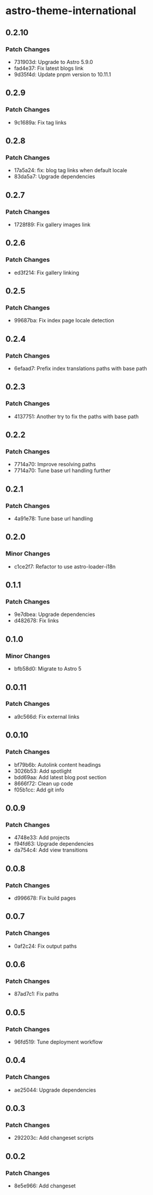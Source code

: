 # astro-theme-international

## 0.2.10

### Patch Changes

- 731903d: Upgrade to Astro 5.9.0
- fad4e37: Fix latest blogs link
- 9d35f4d: Update pnpm version to 10.11.1

## 0.2.9

### Patch Changes

- 9c1689a: Fix tag links

## 0.2.8

### Patch Changes

- 17a5a24: fix: blog tag links when default locale
- 83da5a7: Upgrade dependencies

## 0.2.7

### Patch Changes

- 1728f89: Fix gallery images link

## 0.2.6

### Patch Changes

- ed3f214: Fix gallery linking

## 0.2.5

### Patch Changes

- 99687ba: Fix index page locale detection

## 0.2.4

### Patch Changes

- 6efaad7: Prefix index translations paths with base path

## 0.2.3

### Patch Changes

- 4137751: Another try to fix the paths with base path

## 0.2.2

### Patch Changes

- 7714a70: Improve resolving paths
- 7714a70: Tune base url handling further

## 0.2.1

### Patch Changes

- 4a91e78: Tune base url handling

## 0.2.0

### Minor Changes

- c1ce2f7: Refactor to use astro-loader-i18n

## 0.1.1

### Patch Changes

- 9e7dbea: Upgrade dependencies
- d482678: Fix links

## 0.1.0

### Minor Changes

- bfb58d0: Migrate to Astro 5

## 0.0.11

### Patch Changes

- a9c566d: Fix external links

## 0.0.10

### Patch Changes

- bf79b6b: Autolink content headings
- 3026b53: Add spotlight
- bdd69aa: Add latest blog post section
- 8666f72: Clean up code
- f05b1cc: Add git info

## 0.0.9

### Patch Changes

- 4748e33: Add projects
- f94fd63: Upgrade dependencies
- da754c4: Add view transitions

## 0.0.8

### Patch Changes

- d996678: Fix build pages

## 0.0.7

### Patch Changes

- 0af2c24: Fix output paths

## 0.0.6

### Patch Changes

- 87ad7c1: Fix paths

## 0.0.5

### Patch Changes

- 96fd519: Tune deployment workflow

## 0.0.4

### Patch Changes

- ae25044: Upgrade dependencies

## 0.0.3

### Patch Changes

- 292203c: Add changeset scripts

## 0.0.2

### Patch Changes

- 8e5e966: Add changeset
